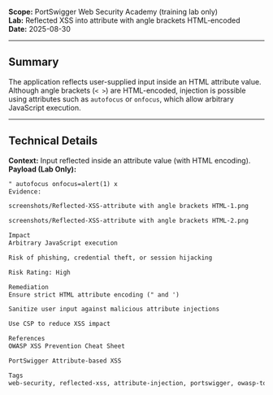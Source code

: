 **Scope:** PortSwigger Web Security Academy (training lab only)  
**Lab:** Reflected XSS into attribute with angle brackets HTML-encoded  
**Date:** 2025-08-30  

---

## Summary  
The application reflects user-supplied input inside an HTML attribute value.  
Although angle brackets (`< >`) are HTML-encoded, injection is possible using attributes such as `autofocus` or `onfocus`, which allow arbitrary JavaScript execution.  

---

## Technical Details  
**Context:** Input reflected inside an attribute value (with HTML encoding).  
**Payload (Lab Only):**
```html
" autofocus onfocus=alert(1) x
Evidence:

screenshots/Reflected-XSS-attribute with angle brackets HTML-1.png

screenshots/Reflected-XSS-attribute with angle brackets HTML-2.png

Impact
Arbitrary JavaScript execution

Risk of phishing, credential theft, or session hijacking

Risk Rating: High

Remediation
Ensure strict HTML attribute encoding (" and ')

Sanitize user input against malicious attribute injections

Use CSP to reduce XSS impact

References
OWASP XSS Prevention Cheat Sheet

PortSwigger Attribute-based XSS

Tags
web-security, reflected-xss, attribute-injection, portswigger, owasp-top10
